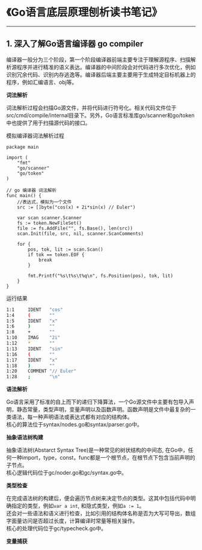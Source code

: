 # 《Go语言底层原理刨析读书笔记》

***

## 1. 深入了解Go语言编译器 go compiler

编译器一般分为三个阶段，第一个阶段编译器前端主要专注于理解源程序、扫描解析源程序并进行精准的语义表达。编译器的中间阶段会对代码进行多次优化，例如识别冗余代码、识别内存逃逸等。编译器后端主要主要用于生成特定目标机器上的程序，例如汇编语言、obj等。

**词法解析**

词法解析过程会扫描Go源文件，并将代码进行符号化。相关代码文件位于src/cmd/compile/internal目录下。另外，Go语言标准库go/scanner和go/token中也提供了用于扫描源代码的接口。

模拟编译器词法解析过程

``` golang
package main

import (
	"fmt"
	"go/scanner"
	"go/token"
)

// go 编译器 词法解析
func main() {
	//表达式，模拟为一个文件
	src := []byte("cos(x) + 2i*sin(x) // Euler")

	var scan scanner.Scanner
	fs := token.NewFileSet()
	file := fs.AddFile("", fs.Base(), len(src))
	scan.Init(file, src, nil, scanner.ScanComments)

	for {
		pos, tok, lit := scan.Scan()
		if tok == token.EOF {
			break
		}

		fmt.Printf("%s\t%s\t%q\n", fs.Position(pos), tok, lit)
	}
}
```

运行结果

``` bash
1:1     IDENT   "cos"
1:4     (       ""
1:5     IDENT   "x"
1:6     )       ""
1:8     +       ""
1:10    IMAG    "2i"
1:12    *       ""
1:13    IDENT   "sin"
1:16    (       ""
1:17    IDENT   "x"
1:18    )       ""
1:20    COMMENT "// Euler"
1:28    ;       "\n"
```

**语法解析**

Go语言采用了标准的自上而下的递归下降算法，一个Go源文件中主要有包导入声明，静态常量，类型声明，变量声明以及函数声明。函数声明是文件中最复杂的一类语法，每一种声明语法或表达式都有对应的结构体。    
核心的算法位于syntax/nodes.go和syntax/parser.go中。	

**抽象语法树构建**

抽象语法树(Abstarct Syntax Tree)是一种常见的树状结构的中间态, 在Go中，任何一种import，type，const，func都是一个根节点，在根节点下包含当前声明的子节点。    
核心逻辑代码位于gc/noder.go和gc/syntax.go中。

**类型检查**

在完成语法树的构建后，便会遍历节点树来决定节点的类型。这其中包括代码中明确指定的类型，例如`var a int`, 和隐式类型，例如`a := 1`。    
还会对一些语法和语义进行检查，比如引用的结构体名称是否为大写可导出，数组字面量访问是否超过长度，计算编译时常量等相关操作。    
核心的处理代码位于gc/typecheck.go中。    

**变量捕获**


